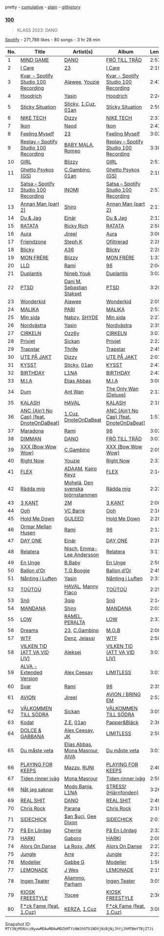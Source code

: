pretty - [cumulative](/playlists/cumulative/37i9dQZF1DWXfgo3OOonqa.md) - [plain](/playlists/plain/37i9dQZF1DWXfgo3OOonqa) - [githistory](https://github.githistory.xyz/mackorone/spotify-playlist-archive/blob/main/playlists/plain/37i9dQZF1DWXfgo3OOonqa)

### [100](https://open.spotify.com/playlist/37i9dQZF1DWXfgo3OOonqa)

> KLASS 2023: DANO

[Spotify](https://open.spotify.com/user/spotify) - 271,788 likes - 80 songs - 3 hr 28 min

| No. | Title | Artist(s) | Album | Length |
|---|---|---|---|---|
| 1 | [MIND GAME](https://open.spotify.com/track/6zHzaRHBp813fxXIspneRA) | [DANO](https://open.spotify.com/artist/1qid2RAqbRe7NvZ8tCxbOS) | [FRÖ TILL TRÄD](https://open.spotify.com/album/5LXvbb8ULvqzS48Xo9aIc6) | 2:57 |
| 2 | [I Care](https://open.spotify.com/track/05e7SNuOTnMpY6D39ZbNI6) | [23](https://open.spotify.com/artist/2Dor6diK1zw9BEluKBOdoA) | [I Care](https://open.spotify.com/album/3eEH7sepvY4yYG8DGly0ii) | 2:19 |
| 3 | [Kvar \- Spotify Studio 100 Recording](https://open.spotify.com/track/374PJMUFDX43vavFdz2Jvi) | [Alawee](https://open.spotify.com/artist/1eAyilKA1p82m0SkoEZ8dB), [Youzie](https://open.spotify.com/artist/5quSkKg59RI6NZPpaaApte) | [Kvar \- Spotify Studio 100 Recording](https://open.spotify.com/album/3IPLGtRogxj4qRIh1sb8YL) | 2:41 |
| 4 | [Hoodrich](https://open.spotify.com/track/0xNm2tIbdqPfNUJhVfDHrO) | [Yasin](https://open.spotify.com/artist/6rYEqmajzlhGVaayOJ2bpJ) | [Hoodrich](https://open.spotify.com/album/7g2eeeDJ8h67IE4FdJNeA9) | 2:24 |
| 5 | [Sticky Situation](https://open.spotify.com/track/7vVLexVH1BvkF0xoXveBFt) | [Sticky](https://open.spotify.com/artist/12BQZLcMCpuSfR7xyKFgJO), [1.Cuz](https://open.spotify.com/artist/5uvOG0MwnD2ANrxNBUPtNr), [01an](https://open.spotify.com/artist/74e6I2mEw224Rzo1VadSMY) | [Sticky Situation](https://open.spotify.com/album/6BqwUpGcFPcSo7tkQT6xTD) | 2:59 |
| 6 | [NIKE TECH](https://open.spotify.com/track/0qoHXE9U0eeZtlWyQqUdCo) | [Dizzy](https://open.spotify.com/artist/7lKk7yXNockkDjhb1GCeOy) | [NIKE TECH](https://open.spotify.com/album/08a792ESvwxAwZMm7PIb5g) | 2:31 |
| 7 | [Ikon](https://open.spotify.com/track/7y3tROxVvdzvJGu4NgWV6l) | [Naod](https://open.spotify.com/artist/31KGMx2XwpugdUpJzeZOv1) | [Ikon](https://open.spotify.com/album/15j8wwgCOjSLP5wP3lA3Md) | 2:41 |
| 8 | [Feeling Myself](https://open.spotify.com/track/0SOgdDDCI704FegadgOfc1) | [23](https://open.spotify.com/artist/2Dor6diK1zw9BEluKBOdoA) | [Feeling Myself](https://open.spotify.com/album/0KOYsqi0RwEZWPIt6V9ICU) | 3:02 |
| 9 | [Replay – Spotify Studio 100 Recording](https://open.spotify.com/track/2M9fHntL6hK2Sqp4W34DXC) | [BABY MALA](https://open.spotify.com/artist/1JkJKyvOzlac6pPlHO8LUl), [Romeo](https://open.spotify.com/artist/3TSLK8NFrFC8KqFwZlM58D) | [Replay – Spotify Studio 100 Recording](https://open.spotify.com/album/6tnjHCd5Y5Lp7mtPtiZX3P) | 3:30 |
| 10 | [GIRL](https://open.spotify.com/track/7zeafSIdEHF8HoskBRkFto) | [Blizzy](https://open.spotify.com/artist/4tSx9oXscGCVaVXEhH86qp) | [GIRL](https://open.spotify.com/album/0fN88KFmZW8TpFKmM5c7ss) | 2:51 |
| 11 | [Ghetto Psykos \(GS\)](https://open.spotify.com/track/4S4nhjCMlx3d4LkMGqiCpm) | [C.Gambino](https://open.spotify.com/artist/6eWjyO1r0QlvsIuIIcgGxI), [01an](https://open.spotify.com/artist/74e6I2mEw224Rzo1VadSMY) | [Ghetto Psykos \(GS\)](https://open.spotify.com/album/2edTCevZZxtQ4zK7MlVWXf) | 2:19 |
| 12 | [Satsa – Spotify Studio 100 Recording](https://open.spotify.com/track/4smXervZxPsPyDQoolgkCt) | [INOMI](https://open.spotify.com/artist/4y6IXL3FLmSLs4CCgpq5i2) | [Satsa – Spotify Studio 100 Recording](https://open.spotify.com/album/7qgUcNnrHTauVshnwQWQ3I) | 2:57 |
| 13 | [Annan Man \(part 2\)](https://open.spotify.com/track/0dXCa5c9CZzkNHx1p6SOlb) | [Shiro](https://open.spotify.com/artist/2r9JAY6ISvp0VvZsT6cBJo) | [Annan Man \(part 2\)](https://open.spotify.com/album/75gmHEVJvOSKNabmMEZ82U) | 2:11 |
| 14 | [Du & Jag](https://open.spotify.com/track/1fOZciVVoZ1RqpuO5i2hbU) | [Einár](https://open.spotify.com/artist/0kKygNaCQjqVLrImIftRDJ) | [Du & Jag](https://open.spotify.com/album/0UJ1RyPtQ9EMQmbBL8ZnUK) | 2:12 |
| 15 | [RATATA](https://open.spotify.com/track/5SeCuhnCkReuMDppRSOe2F) | [Ricky Rich](https://open.spotify.com/artist/1gm1katIowFM22Ldqcw6DK) | [RATATA](https://open.spotify.com/album/2vPjvhXrt8RpgIG6VzFp0G) | 2:58 |
| 16 | [Aura](https://open.spotify.com/track/4DJ6P3O5xd11cQMOsPIWg7) | [Jireel](https://open.spotify.com/artist/2EWsHDexsSInArfFkhA2i6) | [Aura](https://open.spotify.com/album/6gQrFdytErXSB1VjxpsxYI) | 3:06 |
| 17 | [Friendzone](https://open.spotify.com/track/4BJwLOyH7MpJCzEXZoBHYp) | [Steph K](https://open.spotify.com/artist/4vmK9BYZz3j7jEWiHQJU6G) | [Ofiltrerad](https://open.spotify.com/album/2l5wivN5bGDtrTm4rl2nfK) | 2:28 |
| 18 | [Blicky](https://open.spotify.com/track/5U0ndjpjzmT1aoLr3pB4zO) | [A36](https://open.spotify.com/artist/4QcudLddRQCbX8wrs6i2Gt) | [Blicky](https://open.spotify.com/album/5k2auh0NC6uVPr1HsxHlTl) | 2:28 |
| 19 | [MON FRÉRE](https://open.spotify.com/track/2C05qOxNv5SCtsgwOMOmgb) | [Blizzy](https://open.spotify.com/artist/4tSx9oXscGCVaVXEhH86qp) | [MON FRÉRE](https://open.spotify.com/album/6ptfYBuCBnjD0Ct1qkdPgz) | 1:33 |
| 20 | [LLD](https://open.spotify.com/track/5TsxaTXxOC3zDiEX9VDiuW) | [Rami](https://open.spotify.com/artist/1iAQ8OLfuXk1oOhZWUkvOR) | [96](https://open.spotify.com/album/7AegUmFDvPjZfqo4aN3rRX) | 2:04 |
| 21 | [Duplantis](https://open.spotify.com/track/30brjBzRbL5MFUXWxSfG5A) | [Nineb Youk](https://open.spotify.com/artist/1tR8hI9nP55dVOK0DBvWbU) | [Duplantis](https://open.spotify.com/album/4CBmgdpkeOTRVcROYdeHGX) | 3:02 |
| 22 | [PTSD](https://open.spotify.com/track/4hYamjfzU3VXJCUkfakO0J) | [Dani M](https://open.spotify.com/artist/5ILMkt5lW4KAyTXMNYWaGF), [Sebastian Stakset](https://open.spotify.com/artist/46kV0QPO6PgUjtP69hvbfI) | [PTSD](https://open.spotify.com/album/45dplEuz4rtySVo6z5P65x) | 3:20 |
| 23 | [Wonderkid](https://open.spotify.com/track/0U6GloB9lQkuKusEQxnLw3) | [Alawee](https://open.spotify.com/artist/1eAyilKA1p82m0SkoEZ8dB) | [Wonderkid](https://open.spotify.com/album/696HisYAHvP0IaqoyZHWQk) | 2:05 |
| 24 | [MALIKA](https://open.spotify.com/track/1alOMzTdK2ucKmwbvXwjER) | [PABI](https://open.spotify.com/artist/5Y3Y1CiblRM9kggjDwTEU8) | [MALIKA](https://open.spotify.com/album/47AllaLHLbTjO6oE6RqFlO) | 2:53 |
| 25 | [Min sida](https://open.spotify.com/track/6MrrbSfi1tRJSGUkXDlgTb) | [Nabzy](https://open.spotify.com/artist/69UGhJ5ofrMbgORlfOLiKg), [SHYDE](https://open.spotify.com/artist/45lkyvZqssTcpM1bX5O5Cv) | [Min sida](https://open.spotify.com/album/4gckrKgW6eka6u8q9LA2DC) | 2:27 |
| 26 | [Nordvästra](https://open.spotify.com/track/3ASPB2ukVZ11cvK7oIMHOE) | [Yasin](https://open.spotify.com/artist/6rYEqmajzlhGVaayOJ2bpJ) | [Nordvästra](https://open.spotify.com/album/12f4UbS9xpt5QzE7qpC2W2) | 2:35 |
| 27 | [CIRKELN](https://open.spotify.com/track/6QEn8jCSoKaKWDGtyOImfs) | [Ozz6y](https://open.spotify.com/artist/4wpkcmQdt0QczYmULMLxsN) | [CIRKELN](https://open.spotify.com/album/034NP4cFA56qqv2kUV1vfI) | 3:07 |
| 28 | [Privjet](https://open.spotify.com/track/7shjytRlKcXpEQ6vLdlHeu) | [Sickan](https://open.spotify.com/artist/4Hyy3uZ9Y3RyNQKSBOdNFl) | [Privjet](https://open.spotify.com/album/1n1S21npyuvze19FjLdrR4) | 2:22 |
| 29 | [Trapstar](https://open.spotify.com/track/65EbLNXHsdqXbMN8PR7AnC) | [Thrife](https://open.spotify.com/artist/6iNTGd6T0cxg1H8IIaZTlt) | [Trapstar](https://open.spotify.com/album/38cssEJR7TZKy0bNaMfZj8) | 2:45 |
| 30 | [UTE PÅ JAKT](https://open.spotify.com/track/3XDKCULgNxH5s6WdgZge2G) | [Dizzy](https://open.spotify.com/artist/7lKk7yXNockkDjhb1GCeOy) | [UTE PÅ JAKT](https://open.spotify.com/album/1lyWpBbEUphXWN2KmlVFqx) | 2:01 |
| 31 | [KYSST](https://open.spotify.com/track/1I1M4PUchr3b0aqYFxgtQn) | [Sticky](https://open.spotify.com/artist/12BQZLcMCpuSfR7xyKFgJO), [01an](https://open.spotify.com/artist/74e6I2mEw224Rzo1VadSMY) | [KYSST](https://open.spotify.com/album/2GDMn6MYLNrISelMnZvn4g) | 2:47 |
| 32 | [BIRTHDAY](https://open.spotify.com/track/6WqVQQvsU36rwF6yytQ6EM) | [L1NA](https://open.spotify.com/artist/62oPQvptWCPp2UCsqYwcIf) | [BIRTHDAY](https://open.spotify.com/album/0nC66yGMx88sJDbFQamG7s) | 2:43 |
| 33 | [M.I.A](https://open.spotify.com/track/64jrnru6MMrKMUpgDNBlvi) | [Elias Abbas](https://open.spotify.com/artist/4QvI3PrYRXq9A2UbeQAKH6) | [M.I.A](https://open.spotify.com/album/6Xakhvb7BiuvGK1S12OQUN) | 3:00 |
| 34 | [Dum](https://open.spotify.com/track/1PcFYA0p9UxvQkLe18s8gz) | [Ant Wan](https://open.spotify.com/artist/51TXQniEQkYh89tfLjiuSy) | [The Only Wan \(Deluxe\)](https://open.spotify.com/album/5nVKmygMgRj6Uw1fGUF6Rt) | 2:13 |
| 35 | [KALASH](https://open.spotify.com/track/5yT7K64oCQTH9nlWDVP2a9) | [HAVAL](https://open.spotify.com/artist/4XW87HXcsYTkdK7IhSy2Kt) | [KALASH](https://open.spotify.com/album/2vPQjrPL4biW6F8s2y2A1f) | 2:10 |
| 36 | [ANC \(Ain’t No Cap\) \[feat\. DnoteOnDaBeat\]](https://open.spotify.com/track/53qhzT1Y88m4ixckMTC9YZ) | [1.Cuz](https://open.spotify.com/artist/5uvOG0MwnD2ANrxNBUPtNr), [DnoteOnDaBeat](https://open.spotify.com/artist/4wsqTX9xCVoObzRPvjoV4H) | [ANC \(Ain’t No Cap\) \[feat\. DnoteOnDaBeat\]](https://open.spotify.com/album/4niNpZTtGmGViyuXeJC9Di) | 1:57 |
| 37 | [Maradona](https://open.spotify.com/track/6S2fbvPnuGdKwgVlVnVbrI) | [Rami](https://open.spotify.com/artist/1iAQ8OLfuXk1oOhZWUkvOR) | [96](https://open.spotify.com/album/7AegUmFDvPjZfqo4aN3rRX) | 3:02 |
| 38 | [DIMMAN](https://open.spotify.com/track/1NFtCUwN5Td1lDNmqSvWyG) | [DANO](https://open.spotify.com/artist/1qid2RAqbRe7NvZ8tCxbOS) | [FRÖ TILL TRÄD](https://open.spotify.com/album/5LXvbb8ULvqzS48Xo9aIc6) | 3:07 |
| 39 | [XXX \(Bow Wow Wow\)](https://open.spotify.com/track/4TAyG62NOxropFYKxka0PC) | [C.Gambino](https://open.spotify.com/artist/6eWjyO1r0QlvsIuIIcgGxI) | [XXX \(Bow Wow Wow\)](https://open.spotify.com/album/3FJTaFuP5szXBanrrZkANl) | 2:05 |
| 40 | [Right Now](https://open.spotify.com/track/5E4Eh8B98cgYzTXJqX0uyL) | [Youzie](https://open.spotify.com/artist/5quSkKg59RI6NZPpaaApte) | [Right Now](https://open.spotify.com/album/69afee0w1JQL2KTvIyFVTE) | 2:37 |
| 41 | [FLEX](https://open.spotify.com/track/2WDNr2kjwAhtlqEXELyYkz) | [ADAAM](https://open.spotify.com/artist/7zLm9op6LgPqKL62d1FzhO), [Kairo Keyz](https://open.spotify.com/artist/16WiaItNjYShr5vFzzg7nQ) | [FLEX](https://open.spotify.com/album/5phOcxFTbyfLAHaIVflpLf) | 2:14 |
| 42 | [Rädda mig](https://open.spotify.com/track/412YYGmYAYGhQUycB3GPoc) | [Mohelá](https://open.spotify.com/artist/4EukF0aMNL8Cc5kUSNsXPZ), [Den svenska björnstammen](https://open.spotify.com/artist/0NyrvUybTePmsuED5vZi4G) | [Rädda mig](https://open.spotify.com/album/6NyE3oHY83RrfypKR1FFbu) | 2:23 |
| 43 | [3 KANT](https://open.spotify.com/track/7a0flHgQZ6vjPlqWYsy2QM) | [2M](https://open.spotify.com/artist/0gQ38ZwplqsXARPDmNIL9c) | [3 KANT](https://open.spotify.com/album/29o2yoY4vhZn8kJQDud8bT) | 2:00 |
| 44 | [Ooh](https://open.spotify.com/track/3E1y2Q6aRmaGT6LM8PxnSz) | [VC Barre](https://open.spotify.com/artist/5QcMPl2wzC4KqivjfcyBIU) | [Ooh](https://open.spotify.com/album/4mXzNKai3VRQ9HVVJW7T0i) | 2:16 |
| 45 | [Hold Me Down](https://open.spotify.com/track/2QiljLrPi93yW7X9zegdKo) | [GULEED](https://open.spotify.com/artist/1Mw40k757jZuiL0NIJpdO5) | [Hold Me Down](https://open.spotify.com/album/0XqSpgSZzeCS9PwW7qWwV5) | 2:28 |
| 46 | [Ormar Mellan Husen](https://open.spotify.com/track/7dOZ0s1qCGeeZoy8WRZi6q) | [Rami](https://open.spotify.com/artist/1iAQ8OLfuXk1oOhZWUkvOR) | [96](https://open.spotify.com/album/7AegUmFDvPjZfqo4aN3rRX) | 2:12 |
| 47 | [DAY ONE](https://open.spotify.com/track/3zLBP4HtaSYRA4NcAqS3Jo) | [Einár](https://open.spotify.com/artist/0kKygNaCQjqVLrImIftRDJ) | [DAY ONE](https://open.spotify.com/album/38IlhNRha2DeYsQ22nwWxj) | 2:28 |
| 48 | [Relatera](https://open.spotify.com/track/10DXTIr7Y7KBxOY6rwnJNO) | [Nisch](https://open.spotify.com/artist/7smlmmfx2RNvzQIebdSpVU), [Emma\-Lee Andersson](https://open.spotify.com/artist/3ldvnZAhBB2vAaqMWIvqbY) | [Relatera](https://open.spotify.com/album/4XquqgAGmOYKNGodE3gT5J) | 3:11 |
| 49 | [En Unge](https://open.spotify.com/track/5uvimqIXQHfkV1kDPOnRvN) | [B.Baby](https://open.spotify.com/artist/0uuwZ3aC3dhl9e7J66Ag13) | [En Unge](https://open.spotify.com/album/1enQ5S7BHpVmQr91QcMa5P) | 2:50 |
| 50 | [Ballon d’Or](https://open.spotify.com/track/0qRxGxNapJNMExgNjR3ndj) | [T.G Boogie](https://open.spotify.com/artist/1PVxZM6C1jxLDUNJAEVX6d) | [Ballon d’Or](https://open.spotify.com/album/2VTEkN8egQFqubOxx17WXP) | 2:45 |
| 51 | [Nånting i Luften](https://open.spotify.com/track/0gLXS6YP75FZnZllPNdEvy) | [Yasin](https://open.spotify.com/artist/6rYEqmajzlhGVaayOJ2bpJ) | [Nånting i Luften](https://open.spotify.com/album/7pjH1T9HVPsyDsVmZybh5Y) | 2:31 |
| 52 | [TOÙTOÙ](https://open.spotify.com/track/3Xvc8YRyYzBm5KFEWHUQoM) | [HAVAL](https://open.spotify.com/artist/4XW87HXcsYTkdK7IhSy2Kt), [Manny Flaco](https://open.spotify.com/artist/2vduakOON9BipyWkPSBo4S) | [TOÙTOÙ](https://open.spotify.com/album/4xEOdo2eFdxKxE5QY0KMKq) | 2:25 |
| 53 | [Snö](https://open.spotify.com/track/6tHWkbSOsgZmAzPa0QvtpX) | [3qip](https://open.spotify.com/artist/0TXoplJ9nnY6ERSAwYEuRI) | [Snö](https://open.spotify.com/album/5ttg9p1mLZlUB4B1ofY2RS) | 2:14 |
| 54 | [MANDANA](https://open.spotify.com/track/6uYHRLIW2Q9qWZGtRuiLSa) | [Shiro](https://open.spotify.com/artist/2r9JAY6ISvp0VvZsT6cBJo) | [MANDANA](https://open.spotify.com/album/3j78jRSPIZyFPt8GkXLHAl) | 2:03 |
| 55 | [LOW](https://open.spotify.com/track/5qjqNL7GPySGbK57Sv5HMt) | [RAMEL](https://open.spotify.com/artist/0z93GFJBTRReYcrVMmVg6h), [PERALTA](https://open.spotify.com/artist/5SxgrFNQ6ZeuBcvFfClaMa) | [LOW](https://open.spotify.com/album/7mBlD9QyoFL0M3hTcNyCSt) | 2:37 |
| 56 | [Dreams](https://open.spotify.com/track/2e9JCw6tagF1APPHXWy6ff) | [23](https://open.spotify.com/artist/2Dor6diK1zw9BEluKBOdoA), [C.Gambino](https://open.spotify.com/artist/6eWjyO1r0QlvsIuIIcgGxI) | [M.O.B](https://open.spotify.com/album/3OayJHDFHtATwvDVJ8ccuT) | 2:08 |
| 57 | [WTF](https://open.spotify.com/track/5icviz5s1QVM5L8x5WRLE1) | [Denz](https://open.spotify.com/artist/3D0rwfKngK6Rr80niHDLP7), [Jelassi](https://open.spotify.com/artist/2u9ZIMtCrLs7ya2HfIpLKZ) | [WTF](https://open.spotify.com/album/1aHDb79keEnYyij5TCyttJ) | 2:50 |
| 58 | [VILKEN TID \(ATT VA VID LIV\)](https://open.spotify.com/track/3eHyeSi8Oqtrsar6JVolwv) | [Aleksej](https://open.spotify.com/artist/3EQED8IPx0z2uR0H28Sc5J) | [VILKEN TID \(ATT VA VID LIV\)](https://open.spotify.com/album/6Z1wnd76o2YWnPjbM9esqR) | 3:01 |
| 59 | [ALVA \- Extended Version](https://open.spotify.com/track/1hUSDQPvmnB1JKmUTUchlh) | [Alex Ceesay](https://open.spotify.com/artist/5LaRXB9yoFyBoTNwmXyl6W) | [LIMITLESS](https://open.spotify.com/album/49xYmyQgQYmCNPQ8hq3Bv6) | 3:01 |
| 60 | [Svar](https://open.spotify.com/track/4uvPvs80zJ1qW3faTgMESE) | [Rami](https://open.spotify.com/artist/1iAQ8OLfuXk1oOhZWUkvOR) | [96](https://open.spotify.com/album/7AegUmFDvPjZfqo4aN3rRX) | 2:35 |
| 61 | [AVION](https://open.spotify.com/track/1krKlD8QXqmcWiLxfwgK26) | [Jireel](https://open.spotify.com/artist/2EWsHDexsSInArfFkhA2i6) | [AVION / BRING EM](https://open.spotify.com/album/5qAJzq0G49ZWOvWQPJeh6Z) | 2:52 |
| 62 | [VÄLKOMMEN TILL SÖDRA](https://open.spotify.com/track/4ygFhEjbNInflnSHfCOOxE) | [Sickan](https://open.spotify.com/artist/4Hyy3uZ9Y3RyNQKSBOdNFl) | [VÄLKOMMEN TILL SÖDRA](https://open.spotify.com/album/6Ov9IoG4DndKVgilC20UY3) | 3:05 |
| 63 | [Kodat](https://open.spotify.com/track/25Oronh27zORZHjhdyBgWb) | [Z.E](https://open.spotify.com/artist/3PtEOX0PJSh7ndOL4tP0NR), [01an](https://open.spotify.com/artist/74e6I2mEw224Rzo1VadSMY) | [Papper&Bläck](https://open.spotify.com/album/7ntGrCVuwFDxiSr5BVh0B4) | 2:36 |
| 64 | [DOLCE & GABBANA](https://open.spotify.com/track/50589euKZbIH82CFCkBmNy) | [Alex Ceesay](https://open.spotify.com/artist/5LaRXB9yoFyBoTNwmXyl6W), [JK](https://open.spotify.com/artist/4wmdWAJGQUyDAaTQof6WJG) | [LIMITLESS](https://open.spotify.com/album/49xYmyQgQYmCNPQ8hq3Bv6) | 2:50 |
| 65 | [Du måste veta](https://open.spotify.com/track/17Tszh9t40UEgHXAf8V2VI) | [Elias Abbas](https://open.spotify.com/artist/4QvI3PrYRXq9A2UbeQAKH6), [Mona Masrour](https://open.spotify.com/artist/087cmrx63FD1wMFuYBN9gt), [AIVA](https://open.spotify.com/artist/07ogFFhRxjjGsPHfq4dSQb) | [Du måste veta](https://open.spotify.com/album/7LsEOHQrPXwQfFAyBOrFQT) | 3:01 |
| 66 | [PLAYING FOR KEEPS](https://open.spotify.com/track/1HJr6oICzn9NKJIbg54UOJ) | [Mazzo](https://open.spotify.com/artist/4cPM4H1MtqNzsuNdkRJ6Qx), [RUNI](https://open.spotify.com/artist/4hmrUcRgiNbJn6tcXMzqEN) | [PLAYING FOR KEEPS](https://open.spotify.com/album/3uZmWm4OrYLZ90kJGC8TTu) | 2:40 |
| 67 | [Tiden rinner iväg](https://open.spotify.com/track/7JxgJn1DCftAEZim7e5gPc) | [Mona Masrour](https://open.spotify.com/artist/087cmrx63FD1wMFuYBN9gt) | [Tiden rinner iväg](https://open.spotify.com/album/1yVbNhW1AHwDGQdbzVRKD2) | 2:59 |
| 68 | [Nåt jag saknar](https://open.spotify.com/track/5UVBBWhlZ70q4sQknojSFL) | [Modo Banja](https://open.spotify.com/artist/0RNweHFk8drHYKryYRpeB3), [L1NA](https://open.spotify.com/artist/62oPQvptWCPp2UCsqYwcIf) | [STRESS! \(Hjärnfonden\)](https://open.spotify.com/album/2aIri9IQ3Oa47td8w7dC1Y) | 3:26 |
| 69 | [REAL SHIT](https://open.spotify.com/track/1O5L1IcM6cbkr4Ei36qQyI) | [DANO](https://open.spotify.com/artist/1qid2RAqbRe7NvZ8tCxbOS) | [REAL SHIT](https://open.spotify.com/album/4BYc1iSV7DcZKMKYycXNVR) | 2:49 |
| 70 | [Chris Rock](https://open.spotify.com/track/3tbV2Cn1pCM4hhFSh70QwY) | [Parana](https://open.spotify.com/artist/7mkDHzjImR7tnMVJ1QKeFv) | [Chris Rock](https://open.spotify.com/album/3TcgBgu9kU7jGEJjKXvByQ) | 2:19 |
| 71 | [SIDECHICK](https://open.spotify.com/track/1RMOvXw9ZLtXKeie85sWdt) | [$an $uci](https://open.spotify.com/artist/4kI87otDiowrxdz1kq56uY), [Gee Dixon](https://open.spotify.com/artist/3oJjZweJo9yqNFnKBTlgm0) | [SIDECHICK](https://open.spotify.com/album/6jmFmaCzMRA9Dv8dV5mYFN) | 2:01 |
| 72 | [På En Lördag](https://open.spotify.com/track/3yFs7609gF2pcGaLrK9Oqk) | [Cherrie](https://open.spotify.com/artist/59E9dYtwLTUAGuAppwFKAW) | [På En Lördag](https://open.spotify.com/album/169gm5UHjtekrDY2KRuSuS) | 2:32 |
| 73 | [HARKI](https://open.spotify.com/track/2EayJFSji4xEOIM4Ur8gik) | [Gaboro](https://open.spotify.com/artist/1sLnQclviHMISG1VaLtKHx) | [HARKI](https://open.spotify.com/album/2Pit0Gz40DEVhx71C6ZtUz) | 2:00 |
| 74 | [Alors On Danse](https://open.spotify.com/track/5b0NuIEQBpLQYNGL8DVp1a) | [La Rosy](https://open.spotify.com/artist/1pBol2ATUI6hXWOzZQnrcP), [JMK](https://open.spotify.com/artist/0qq6F6bI5cpDuXgRTM2ZLN) | [Alors On Danse](https://open.spotify.com/album/21s1Tby8B9qgyoTsmCi2Kc) | 2:22 |
| 75 | [Jungle](https://open.spotify.com/track/4X5TqfN0xbQu2dhMQm121v) | [Arre](https://open.spotify.com/artist/0zthfMGI89IDEklrlkytLP) | [Jungle](https://open.spotify.com/album/118mQM0CZ88qckLDdus11K) | 2:22 |
| 76 | [Modeller](https://open.spotify.com/track/7svT4ypMkqp7IEltrK5eit) | [Gabbe G](https://open.spotify.com/artist/5V8oJaQyjYmXR8VNVAccbq) | [Modeller](https://open.spotify.com/album/0O4vSqdE9AMFQnbDgsIQ3V) | 1:58 |
| 77 | [LEMONADE](https://open.spotify.com/track/0bi9Yk7VNi4yCqxmwJLNDo) | [J Wes](https://open.spotify.com/artist/1V3qwdq9cJOcIURCrLtUbi) | [LEMONADE](https://open.spotify.com/album/7uS8dpMq3wiHH6e0d8DKKr) | 2:15 |
| 78 | [Ingen Teater](https://open.spotify.com/track/18An1CthuXJyG7RKc9gY3r) | [Aliammo](https://open.spotify.com/artist/17xEFtyxHsXwQEAy49fXCA), [Parham](https://open.spotify.com/artist/3ldCASdD4QRyfTt6lpPn6y) | [Ingen Teater](https://open.spotify.com/album/6r8edTdq03L31UMZVwHtde) | 3:05 |
| 79 | [KIOSK FREESTYLE](https://open.spotify.com/track/2DaReD6n8gFbUfH7j4thNt) | [Yocee](https://open.spotify.com/artist/77TzeR7C0uNqn1uBPiqty6) | [KIOSK FREESTYLE](https://open.spotify.com/album/0Dvp6E2WrPVgmlj4EJBVDw) | 2:36 |
| 80 | [F\*ck Fame \(feat\. 1.Cuz\)](https://open.spotify.com/track/1OwpLtZ5IeQrGii3q2i9W5) | [KERZA](https://open.spotify.com/artist/5aF5rqONOxygQlthvJ5Wjr), [1.Cuz](https://open.spotify.com/artist/5uvOG0MwnD2ANrxNBUPtNr) | [F\*ck Fame \(feat\. 1.Cuz\)](https://open.spotify.com/album/4eFABY2Ipe0L8wx93oiEXj) | 3:08 |

Snapshot ID: `MTY3NjM5NzczNywwMDAwMDAwMDZkMTYzNWJhOTU1NDVjNzBjNjJhYjJhMTBmYTBjZTJi`
